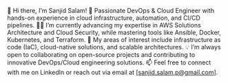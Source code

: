 👋 Hi there, I’m Sanjid Salam!
🚀 Passionate DevOps & Cloud Engineer with hands-on experience in cloud infrastructure, automation, and CI/CD pipelines.
👨‍💻 I’m currently advancing my expertise in AWS Solutions Architecture and Cloud Security, while mastering tools like Ansible, Docker, Kubernetes, and Terraform.
🔧 My areas of interest include infrastructure as code (IaC), cloud-native solutions, and scalable architectures.
💡 I’m always open to collaborating on open-source projects and contributing to innovative DevOps/Cloud engineering solutions.
📫 Feel free to connect with me on LinkedIn or reach out via email at [sanjid.salam.p@gmail.com].

<!---
getsan4u/getsan4u is a ✨ special ✨ repository because its `README.md` (this file) appears on your GitHub profile.
You can click the Preview link to take a look at your changes.
--->
